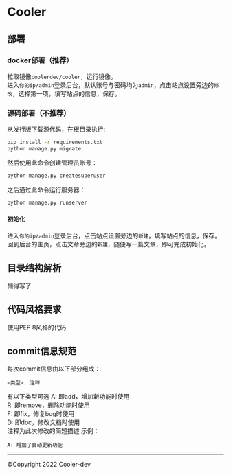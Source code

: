 # Cooler
## 部署
### docker部署（推荐）
拉取镜像`coolerdev/cooler`，运行镜像。  
进入`你的ip/admin`登录后台，默认账号与密码均为`admin`，点击站点设置旁边的`修改`，选择第一项，填写站点的信息，保存。  

### 源码部署（不推荐）
从发行版下载源代码，在根目录执行:
```bash
pip install -r requirements.txt
python manage.py migrate
```
然后使用此命令创建管理员账号：
```bash
python manage.py createsuperuser
```
之后通过此命令运行服务器：
```bash
python manage.py runserver
```
#### 初始化
进入`你的ip/admin`登录后台，点击站点设置旁边的`新建`，填写站点的信息，保存。  
回到后台的主页，点击文章旁边的`新建`，随便写一篇文章，即可完成初始化。  
## 目录结构解析
懒得写了
## 代码风格要求
使用PEP 8风格的代码
## commit信息规范
每次commit信息由以下部分组成：
```text
<类型>: 注释
```
有以下类型可选
A: 即add，增加新功能时使用  
R: 即remove，删除功能时使用  
F: 即fix，修复bug时使用  
D: 即doc，修改文档时使用  
注释为此次修改的简短描述
示例：
```text
A: 增加了自动更新功能
```
---
©️Copyright 2022 Cooler-dev